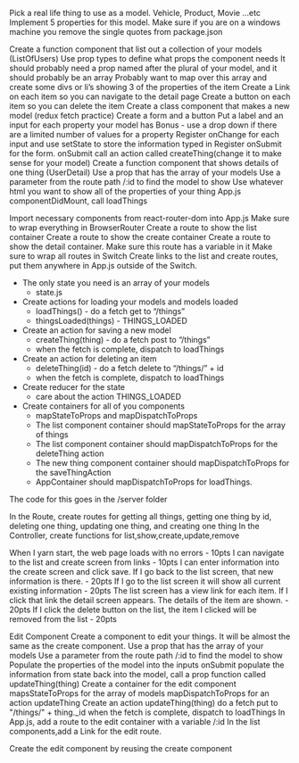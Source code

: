 <!-- Setup -->
<!-- npm install, npm start -->
<!-- Don’t use this readme to figure out what code to type -->
<!-- Use all other projects we have done as code examples -->
Pick a real life thing to use as a model. Vehicle, Product, Movie …etc
Implement 5 properties for this model.
Make sure if you are on a windows machine you remove the single quotes from package.json


<!-- Client -->
<!-- Client code goes in client/src -->


<!-- React -->
Create a function component that list out a collection of your models (ListOfUsers)
Use prop types to define what props the component needs
It should probably need a prop named after the plural of your model, and it should probably be an array
Probably want to map over this array and create some divs or li’s showing 3 of the properties of the item
Create a Link on each item so you can navigate to the detail page
Create a button on each item so you can delete the item
Create a class component that makes a new model (redux fetch practice)
Create a form and a button
Put a label and an input for each property your model has
Bonus - use a drop down if there are a limited number of values for a property
Register onChange for each input and use setState to store the information typed in
Register onSubmit for the form.
onSubmit call an action called createThing(change it to make sense for your model)
Create a function component that shows details of one thing (UserDetail)
Use a prop that has the array of your models
Use a parameter from the route path /:id to find the model to show
Use whatever html you want to show all of the properties of your thing
App.js
componentDidMount, call loadThings



<!-- React Router -->
Import necessary components from react-router-dom into App.js
Make sure to wrap everything in BrowserRouter
Create a route to show the list container
Create a route to show the create container
Create a route to show the detail container. Make sure this route has a variable in it
Make sure to wrap all routes in Switch
Create links to the list and create routes, put them anywhere in App.js outside of the Switch.


<!-- Redux -->
* The only state you need is an array of your models
    * state.js
* Create actions for loading your models and models loaded
    * loadThings() - do a fetch get to “/things”
    * thingsLoaded(things) - THINGS_LOADED
* Create an action for saving a new model
    * createThing(thing) - do a fetch post to “/things”
    * when the fetch is complete, dispatch to loadThings
* Create an action for deleting an item
    * deleteThing(id) - do a fetch delete to “/things/” + id
    * when the fetch is complete, dispatch to loadThings
* Create reducer for the state
    * care about the action THINGS_LOADED
* Create containers for all of you components
    * mapStateToProps and mapDispatchToProps
    * The list component container should mapStateToProps for the array of things
    * The list component container should mapDispatchToProps for the deleteThing action
    * The new thing component container should mapDispatchToProps for the saveThingAction
    * AppContainer should mapDispatchToProps for loadThings.



<!-- Server - use advanced-express-practice as an example -->
The code for this goes in the /server folder
<!-- Use express to create a server listening on port 3001 -->
<!-- Use mongoose to connect to a MongoDB database called “checkpoint2” -->
<!-- Create a Model for your thing -->
<!-- Create a Route and Controller for your thing -->
In the Route, create routes for getting all things, getting one thing by id, deleting one thing, updating one thing, and creating one thing
In the Controller, create functions for list,show,create,update,remove



<!-- Points -->
When I yarn start, the web page loads with no errors - 10pts
I can navigate to the list and create screen from links - 10pts
I can enter information into the create screen and click save. If I go back to the list screen, that new information is there. - 20pts
If I go to the list screen it will show all current existing information - 20pts
The list screen has a view link for each item. If I click that link the detail screen appears. The details of the item are shown. - 20pts
If I click the delete button on the list, the item I clicked will be removed from the list - 20pts



<!-- Extra Credit -->
Edit Component
Create a component to edit your things. It will be almost the same as the create component.
Use a prop that has the array of your models
Use a parameter from the route path /:id to find the model to show
Populate the properties of the model into the inputs
onSubmit populate the information from state back into the model, call a prop function called updateThing(thing)
Create a container for the edit component
mapsStateToProps for the array of models
mapDispatchToProps for an action updateThing
Create an action updateThing(thing)
do a fetch put to "/things/" + thing._id
when the fetch is complete, dispatch to loadThings
In App.js, add a route to the edit container with a variable /:id
In the list components,add a Link for the edit route.



<!-- Bonus -->
Create the edit component by reusing the create component